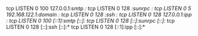 tcp    LISTEN     0      100                                   127.0.0.1:smtp                                                        *:*
tcp    LISTEN     0      128                                           *:sunrpc                                                      *:*
tcp    LISTEN     0      5                                 192.168.122.1:domain                                                      *:*
tcp    LISTEN     0      128                                           *:ssh                                                         *:*
tcp    LISTEN     0      128                                   127.0.0.1:ipp                                                         *:*
tcp    LISTEN     0      100                                       [::1]:smtp                                                     [::]:*
tcp    LISTEN     0      128                                        [::]:sunrpc                                                   [::]:*
tcp    LISTEN     0      128                                        [::]:ssh                                                      [::]:*
tcp    LISTEN     0      128                                       [::1]:ipp                                                      [::]:*